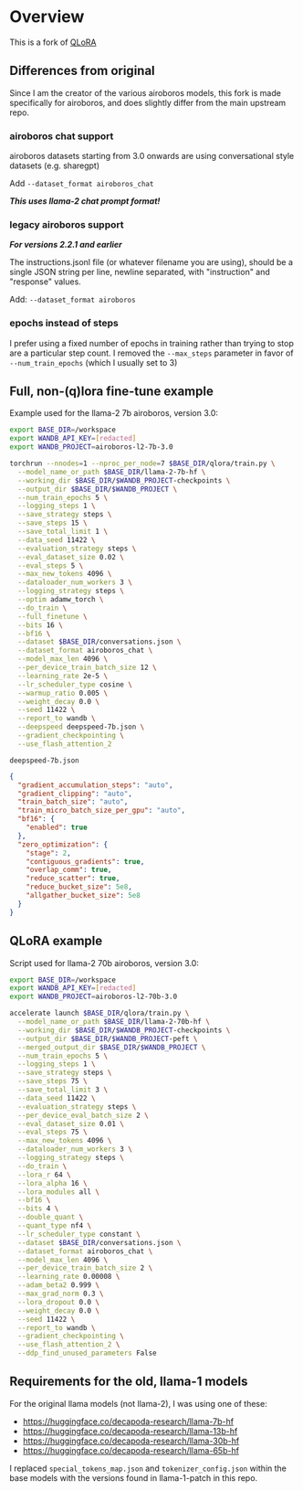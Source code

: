 # Overview

This is a fork of [QLoRA](https://github.com/artidoro/qlora)

## Differences from original

Since I am the creator of the various airoboros models, this fork is made specifically for airoboros, and does slightly differ from the main upstream repo.

### airoboros chat support

airoboros datasets starting from 3.0 onwards are using conversational style datasets (e.g. sharegpt)

Add `--dataset_format airoboros_chat`

__*This uses llama-2 chat prompt format!*__

### legacy airoboros support

__*For versions 2.2.1 and earlier*__

The instructions.jsonl file (or whatever filename you are using), should be a single JSON string per line, newline separated, with "instruction" and "response" values.

Add: `--dataset_format airoboros`

### epochs instead of steps

I prefer using a fixed number of epochs in training rather than trying to stop are a particular step count.  I removed the `--max_steps` parameter in favor of `--num_train_epochs` (which I usually set to 3)

## Full, non-(q)lora fine-tune example

Example used for the llama-2 7b airoboros, version 3.0:
```bash
export BASE_DIR=/workspace
export WANDB_API_KEY=[redacted]
export WANDB_PROJECT=airoboros-l2-7b-3.0

torchrun --nnodes=1 --nproc_per_node=7 $BASE_DIR/qlora/train.py \
  --model_name_or_path $BASE_DIR/llama-2-7b-hf \
  --working_dir $BASE_DIR/$WANDB_PROJECT-checkpoints \
  --output_dir $BASE_DIR/$WANDB_PROJECT \
  --num_train_epochs 5 \
  --logging_steps 1 \
  --save_strategy steps \
  --save_steps 15 \
  --save_total_limit 1 \
  --data_seed 11422 \
  --evaluation_strategy steps \
  --eval_dataset_size 0.02 \
  --eval_steps 5 \
  --max_new_tokens 4096 \
  --dataloader_num_workers 3 \
  --logging_strategy steps \
  --optim adamw_torch \
  --do_train \
  --full_finetune \
  --bits 16 \
  --bf16 \
  --dataset $BASE_DIR/conversations.json \
  --dataset_format airoboros_chat \
  --model_max_len 4096 \
  --per_device_train_batch_size 12 \
  --learning_rate 2e-5 \
  --lr_scheduler_type cosine \
  --warmup_ratio 0.005 \
  --weight_decay 0.0 \
  --seed 11422 \
  --report_to wandb \
  --deepspeed deepspeed-7b.json \
  --gradient_checkpointing \
  --use_flash_attention_2
```

`deepspeed-7b.json`

```json
{
  "gradient_accumulation_steps": "auto",
  "gradient_clipping": "auto",
  "train_batch_size": "auto",
  "train_micro_batch_size_per_gpu": "auto",
  "bf16": {
    "enabled": true
  },
  "zero_optimization": {
    "stage": 2,
    "contiguous_gradients": true,
    "overlap_comm": true,
    "reduce_scatter": true,
    "reduce_bucket_size": 5e8,
    "allgather_bucket_size": 5e8
  }
}
```

## QLoRA example

Script used for llama-2 70b airoboros, version 3.0:

```bash
export BASE_DIR=/workspace
export WANDB_API_KEY=[redacted]
export WANDB_PROJECT=airoboros-l2-70b-3.0

accelerate launch $BASE_DIR/qlora/train.py \
  --model_name_or_path $BASE_DIR/llama-2-70b-hf \
  --working_dir $BASE_DIR/$WANDB_PROJECT-checkpoints \
  --output_dir $BASE_DIR/$WANDB_PROJECT-peft \
  --merged_output_dir $BASE_DIR/$WANDB_PROJECT \
  --num_train_epochs 5 \
  --logging_steps 1 \
  --save_strategy steps \
  --save_steps 75 \
  --save_total_limit 3 \
  --data_seed 11422 \
  --evaluation_strategy steps \
  --per_device_eval_batch_size 2 \
  --eval_dataset_size 0.01 \
  --eval_steps 75 \
  --max_new_tokens 4096 \
  --dataloader_num_workers 3 \
  --logging_strategy steps \
  --do_train \
  --lora_r 64 \
  --lora_alpha 16 \
  --lora_modules all \
  --bf16 \
  --bits 4 \
  --double_quant \
  --quant_type nf4 \
  --lr_scheduler_type constant \
  --dataset $BASE_DIR/conversations.json \
  --dataset_format airoboros_chat \
  --model_max_len 4096 \
  --per_device_train_batch_size 2 \
  --learning_rate 0.00008 \
  --adam_beta2 0.999 \
  --max_grad_norm 0.3 \
  --lora_dropout 0.0 \
  --weight_decay 0.0 \
  --seed 11422 \
  --report_to wandb \
  --gradient_checkpointing \
  --use_flash_attention_2 \
  --ddp_find_unused_parameters False
```

## Requirements for the old, llama-1 models

For the original llama models (not llama-2), I was using one of these:

- https://huggingface.co/decapoda-research/llama-7b-hf
- https://huggingface.co/decapoda-research/llama-13b-hf
- https://huggingface.co/decapoda-research/llama-30b-hf
- https://huggingface.co/decapoda-research/llama-65b-hf

I replaced `special_tokens_map.json` and `tokenizer_config.json` within the base models with the versions found in llama-1-patch in this repo.
